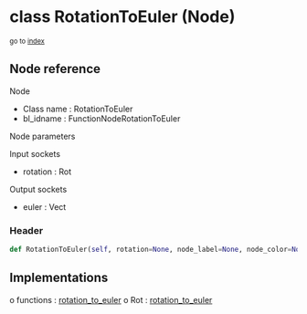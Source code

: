 # class RotationToEuler (Node)

<sub>go to [index](/docs/index.md)</sub>

## Node reference

Node
 - Class name : RotationToEuler
 - bl_idname : FunctionNodeRotationToEuler

Node parameters

Input sockets
 - rotation : Rot

Output sockets
 - euler : Vect

### Header

``` python
def RotationToEuler(self, rotation=None, node_label=None, node_color=None):
```

## Implementations

o functions : [rotation_to_euler](#rotation_to_euler)
o Rot : [rotation_to_euler](#rotation_to_euler) 

